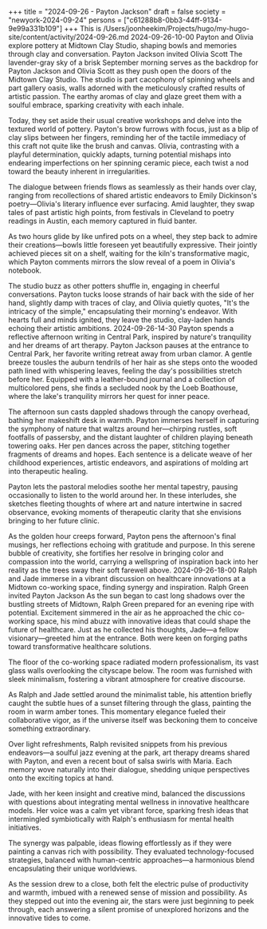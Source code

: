 +++
title = "2024-09-26 - Payton Jackson"
draft = false
society = "newyork-2024-09-24"
persons = ["c61288b8-0bb3-44ff-9134-9e99a331b109"]
+++
This is /Users/joonheekim/Projects/hugo/my-hugo-site/content/activity/2024-09-26.md
2024-09-26-10-00
Payton and Olivia explore pottery at Midtown Clay Studio, shaping bowls and memories through clay and conversation.
Payton Jackson invited Olivia Scott
The lavender-gray sky of a brisk September morning serves as the backdrop for Payton Jackson and Olivia Scott as they push open the doors of the Midtown Clay Studio. The studio is part cacophony of spinning wheels and part gallery oasis, walls adorned with the meticulously crafted results of artistic passion. The earthy aromas of clay and glaze greet them with a soulful embrace, sparking creativity with each inhale.

Today, they set aside their usual creative workshops and delve into the textured world of pottery. Payton's brow furrows with focus, just as a blip of clay slips between her fingers, reminding her of the tactile immediacy of this craft not quite like the brush and canvas. Olivia, contrasting with a playful determination, quickly adapts, turning potential mishaps into endearing imperfections on her spinning ceramic piece, each twist a nod toward the beauty inherent in irregularities.

The dialogue between friends flows as seamlessly as their hands over clay, ranging from recollections of shared artistic endeavors to Emily Dickinson's poetry—Olivia's literary influence ever surfacing. Amid laughter, they swap tales of past artistic high points, from festivals in Cleveland to poetry readings in Austin, each memory captured in fluid banter.

As two hours glide by like unfired pots on a wheel, they step back to admire their creations—bowls little foreseen yet beautifully expressive. Their jointly achieved pieces sit on a shelf, waiting for the kiln's transformative magic, which Payton comments mirrors the slow reveal of a poem in Olivia's notebook.

The studio buzz as other potters shuffle in, engaging in cheerful conversations. Payton tucks loose strands of hair back with the side of her hand, slightly damp with traces of clay, and Olivia quietly quotes, "It's the intricacy of the simple," encapsulating their morning's endeavor. With hearts full and minds ignited, they leave the studio, clay-laden hands echoing their artistic ambitions.
2024-09-26-14-30
Payton spends a reflective afternoon writing in Central Park, inspired by nature's tranquility and her dreams of art therapy.
Payton Jackson pauses at the entrance to Central Park, her favorite writing retreat away from urban clamor. A gentle breeze tousles the auburn tendrils of her hair as she steps onto the wooded path lined with whispering leaves, feeling the day's possibilities stretch before her. Equipped with a leather-bound journal and a collection of multicolored pens, she finds a secluded nook by the Loeb Boathouse, where the lake's tranquility mirrors her quest for inner peace.

The afternoon sun casts dappled shadows through the canopy overhead, bathing her makeshift desk in warmth. Payton immerses herself in capturing the symphony of nature that waltzs around her—chirping rustles, soft footfalls of passersby, and the distant laughter of children playing beneath towering oaks. Her pen dances across the paper, stitching together fragments of dreams and hopes. Each sentence is a delicate weave of her childhood experiences, artistic endeavors, and aspirations of molding art into therapeutic healing.

Payton lets the pastoral melodies soothe her mental tapestry, pausing occasionally to listen to the world around her. In these interludes, she sketches fleeting thoughts of where art and nature intertwine in sacred observance, evoking moments of therapeutic clarity that she envisions bringing to her future clinic.

As the golden hour creeps forward, Payton pens the afternoon's final musings, her reflections echoing with gratitude and purpose. In this serene bubble of creativity, she fortifies her resolve in bringing color and compassion into the world, carrying a wellspring of inspiration back into her reality as the trees sway their soft farewell above.
2024-09-26-18-00
Ralph and Jade immerse in a vibrant discussion on healthcare innovations at a Midtown co-working space, finding synergy and inspiration.
Ralph Green invited Payton Jackson
As the sun began to cast long shadows over the bustling streets of Midtown, Ralph Green prepared for an evening ripe with potential. Excitement simmered in the air as he approached the chic co-working space, his mind abuzz with innovative ideas that could shape the future of healthcare. Just as he collected his thoughts, Jade—a fellow visionary—greeted him at the entrance. Both were keen on forging paths toward transformative healthcare solutions.

The floor of the co-working space radiated modern professionalism, its vast glass walls overlooking the cityscape below. The room was furnished with sleek minimalism, fostering a vibrant atmosphere for creative discourse.

As Ralph and Jade settled around the minimalist table, his attention briefly caught the subtle hues of a sunset filtering through the glass, painting the room in warm amber tones. This momentary elegance fueled their collaborative vigor, as if the universe itself was beckoning them to conceive something extraordinary.

Over light refreshments, Ralph revisited snippets from his previous endeavors—a soulful jazz evening at the park, art therapy dreams shared with Payton, and even a recent bout of salsa swirls with Maria. Each memory wove naturally into their dialogue, shedding unique perspectives onto the exciting topics at hand.

Jade, with her keen insight and creative mind, balanced the discussions with questions about integrating mental wellness in innovative healthcare models. Her voice was a calm yet vibrant force, sparking fresh ideas that intermingled symbiotically with Ralph's enthusiasm for mental health initiatives.

The synergy was palpable, ideas flowing effortlessly as if they were painting a canvas rich with possibility. They evaluated technology-focused strategies, balanced with human-centric approaches—a harmonious blend encapsulating their unique worldviews.

As the session drew to a close, both felt the electric pulse of productivity and warmth, imbued with a renewed sense of mission and possibility. As they stepped out into the evening air, the stars were just beginning to peek through, each answering a silent promise of unexplored horizons and the innovative tides to come.
